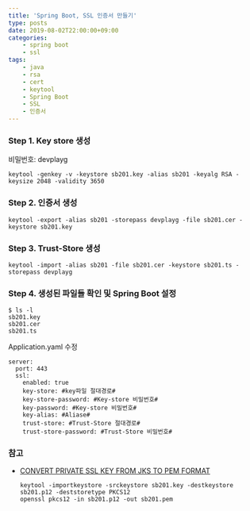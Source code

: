 ```yaml
---
title: 'Spring Boot, SSL 인증서 만들기'
type: posts
date: 2019-08-02T22:00:00+09:00
categories:
    - spring boot
    - ssl
tags:
    - java
    - rsa
    - cert
    - keytool
    - Spring Boot
    - SSL
    - 인증서
---
```



### Step 1. Key store 생성

비밀번호: devplayg

    keytool -genkey -v -keystore sb201.key -alias sb201 -keyalg RSA -keysize 2048 -validity 3650


### Step 2. 인증서 생성

    keytool -export -alias sb201 -storepass devplayg -file sb201.cer -keystore sb201.key


### Step 3. Trust-Store 생성

    keytool -import -alias sb201 -file sb201.cer -keystore sb201.ts -storepass devplayg

### Step 4. 생성된 파일들 확인 및 Spring Boot 설정
    
    $ ls -l
    sb201.key
    sb201.cer
    sb201.ts

Application.yaml 수정

    server:
      port: 443
      ssl:
        enabled: true
        key-store: #key파일 절대경로#
        key-store-password: #Key-store 비밀번호#
        key-password: #Key-store 비밀번호#
        key-alias: #Aliase#
        trust-store: #Trust-Store 절대경로#
        trust-store-password: #Trust-Store 비밀번호#
        
### 참고

* [CONVERT PRIVATE SSL KEY FROM JKS TO PEM FORMAT](https://cinhtau.net/2016/08/09/convert-private-ssl-key-from-jks-to-pem-format/)
        
    ```
    keytool -importkeystore -srckeystore sb201.key -destkeystore sb201.p12 -deststoretype PKCS12
    openssl pkcs12 -in sb201.p12 -out sb201.pem
    ```
 
